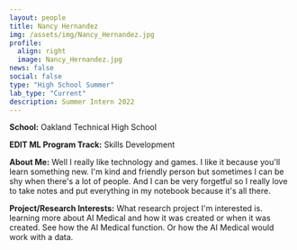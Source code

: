 ```yaml
---
layout: people
title: Nancy Hernandez
img: /assets/img/Nancy_Hernandez.jpg
profile:
  align: right
  image: Nancy_Hernandez.jpg
news: false
social: false
type: "High School Summer"
lab_type: "Current"
description: Summer Intern 2022
---
```


**School:** Oakland Technical High School

**EDIT ML Program Track:**
Skills Development

**About Me:**
Well I really like technology and games. I like it because you'll learn something new. I'm kind and friendly person but sometimes I can be shy when there's a lot of people. And I can be very forgetful so I really love to take notes and put everything in my notebook because it's all there.

**Project/Research Interests:**
What research project I'm interested is. learning more about AI Medical and how it was created or when it was created. See how the AI Medical function. Or how the AI Medical would work with a data.

